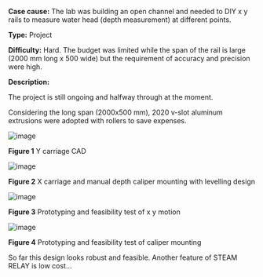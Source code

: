 **Case cause:** The lab was building an open channel and needed to DIY x y rails to measure water head (depth measurement) at different points.

**Type:** Project

**Difficulty:** Hard. The budget was limited while the span of the rail is large (2000 mm long x 500 wide) but the requirement of accuracy and precision were high. 

**Description:** 

The project is still ongoing and halfway through at the moment. 

Considering the long span (2000x500 mm), 2020 v-slot aluminum extrusions were adopted with rollers to save expenses. 

![image](https://github.com/treesess/STEAMRELAY/assets/20311124/879ed5ea-a866-4d94-9b72-3b2f5dcf2175)

**Figure 1** Y carriage CAD

![image](https://github.com/treesess/STEAMRELAY/assets/20311124/979a9029-dfa4-44b6-bb93-208bc9140289)

**Figure 2** X carriage and manual depth caliper mounting with levelling design

![image](https://github.com/treesess/STEAMRELAY/assets/20311124/0fe51c03-c67c-48ec-bbcd-4dc8c41b19bc)

**Figure 3** Prototyping and feasibility test of x y motion

![image](https://github.com/treesess/STEAMRELAY/assets/20311124/fce7a896-c575-4938-9544-39436e7135d9)

**Figure 4** Prototyping and feasibility test of caliper mounting

So far this design looks robust and feasible. Another feature of STEAM RELAY is low cost... 
